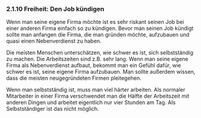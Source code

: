 ### 2.1.10 Freiheit: Den Job kündigen

Wenn man seine eigene Firma möchte ist es sehr riskant seinen Job bei einer anderen Firma einfach so zu kündigen. Bevor man seinen Job kündigt sollte man anfangen die Firma, die man gründen möchte, aufzubauen und quasi einen Nebenverdienst zu haben.

Die meisten Menschen unterschätzen, wie schwer es ist, sich selbstständig zu machen. Die Arbeitszeiten sind z.B. sehr lang. Wenn man seine eigene Firma als Nebenverdienst aufbaut, bekommt man ein Gefühl dafür, wie schwer es ist, seine eigene Firma aufzubauen. Man sollte außerdem wissen, dass die meisten neugegründeten Firmen pleitegehen.

Wenn man selbstständig ist, muss man viel härter arbeiten. Als normaler Mitarbeiter in einer Firma verschwendet man die Hälfte der Arbeitszeit mit anderen Dingen und arbeitet eigentlich nur vier Stunden am Tag. Als Selbstständiger ist das nicht möglich.